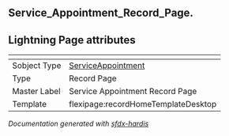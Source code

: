 ## Service_Appointment_Record_Page.

## Lightning Page attributes

|<!-- -->|<!-- -->|
|:---|:---|
|Sobject Type|[ServiceAppointment](../objects/ServiceAppointment.md)|
|Type| Record Page|
|Master Label|Service Appointment Record Page|
|Template|flexipage:recordHomeTemplateDesktop|




<!-- Page description -->


_Documentation generated with [sfdx-hardis](https://sfdx-hardis.cloudity.com)_

